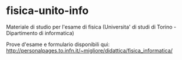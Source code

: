 # fisica-unito-info
Materiale di studio per l'esame di fisica (Universita' di studi di Torino - Dipartimento di informatica)

Prove d'esame e formulario disponibili qui: <http://personalpages.to.infn.it/~migliore/didattica/fisica_informatica/>
